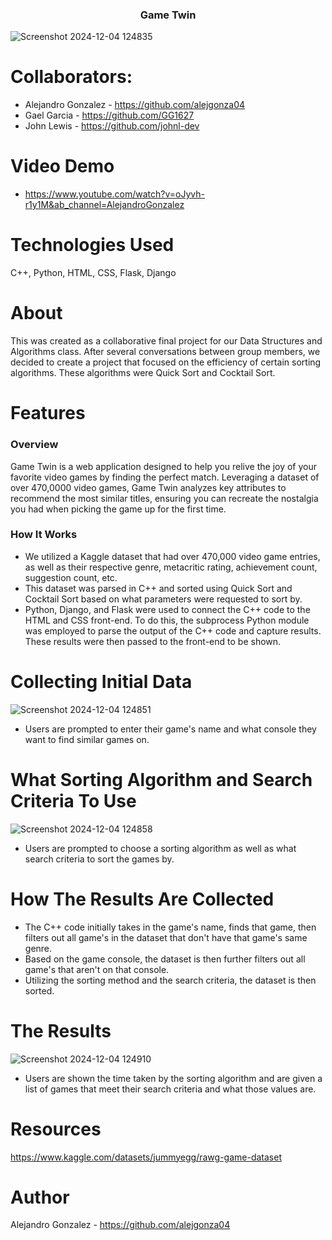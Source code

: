<h3 align="center">Game Twin</h3>

![Screenshot 2024-12-04 124835](https://github.com/user-attachments/assets/96f2d60c-43a8-4071-8c2f-26a637bbad60)

# Collaborators:
- Alejandro Gonzalez - https://github.com/alejgonza04
- Gael Garcia - https://github.com/GG1627
- John Lewis - https://github.com/johnl-dev

# Video Demo
- https://www.youtube.com/watch?v=oJyvh-r1y1M&ab_channel=AlejandroGonzalez 

# Technologies Used
C++, Python, HTML, CSS, Flask, Django

# About 
This was created as a collaborative final project for our Data Structures and Algorithms class. After several conversations between group members, we decided to create a project that focused on the efficiency of certain sorting algorithms. These algorithms were Quick Sort and Cocktail Sort.
# Features
### Overview
Game Twin is a web application designed to help you relive the joy of your favorite video games by finding the perfect match. Leveraging a dataset of over 470,0000 video games, Game Twin analyzes key attributes to recommend the most similar titles, ensuring you can recreate the nostalgia you had when picking the game up for the first time.

### How It Works
- We utilized a Kaggle dataset that had over 470,000 video game entries, as well as their respective genre, metacritic rating, achievement count, suggestion count, etc.
- This dataset was parsed in C++ and sorted using Quick Sort and Cocktail Sort based on what parameters were requested to sort by.
- Python, Django, and Flask were used to connect the C++ code to the HTML and CSS front-end. To do this, the subprocess Python module was employed to parse the output of the C++ code and capture results. These results were then passed to the front-end to be shown.

# Collecting Initial Data
![Screenshot 2024-12-04 124851](https://github.com/user-attachments/assets/2cef139c-e353-411d-9b42-5ff9197b72a8)
- Users are prompted to enter their game's name and what console they want to find similar games on.
# What Sorting Algorithm and Search Criteria To Use
![Screenshot 2024-12-04 124858](https://github.com/user-attachments/assets/5b84454e-2c40-4b5b-9b7b-5d968f7ce8f3)

- Users are prompted to choose a sorting algorithm as well as what search criteria to sort the games by.

# How The Results Are Collected
- The C++ code initially takes in the game's name, finds that game, then filters out all game's in the dataset that don't have that game's same genre.
- Based on the game console, the dataset is then further filters out all game's that aren't on that console.
- Utilizing the sorting method and the search criteria, the dataset is then sorted.

# The Results
![Screenshot 2024-12-04 124910](https://github.com/user-attachments/assets/4b2996b0-bcee-43d5-bf1c-28b87cd4afab)

- Users are shown the time taken by the sorting algorithm and are given a list of games that meet their search criteria and what those values are.

# Resources
https://www.kaggle.com/datasets/jummyegg/rawg-game-dataset

# Author
Alejandro Gonzalez - https://github.com/alejgonza04
